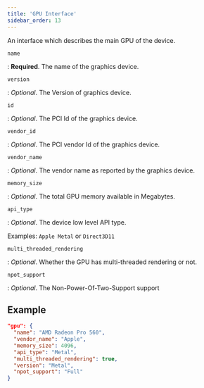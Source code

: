 ```yaml
---
title: 'GPU Interface'
sidebar_order: 13
---
```


An interface which describes the main GPU of the device.

`name`

: **Required**. The name of the graphics device.

`version`

: _Optional_. The Version of graphics device.

`id`

: _Optional_. The PCI Id of the graphics device.

`vendor_id`

: _Optional_. The PCI vendor Id of the graphics device.

`vendor_name`

: _Optional_. The vendor name as reported by the graphics device.

`memory_size`

: _Optional_. The total GPU memory available in Megabytes.

`api_type`

: _Optional_. The device low level API type. 

Examples: `Apple Metal` or `Direct3D11`

`multi_threaded_rendering`

: _Optional_. Whether the GPU has multi-threaded rendering or not.

`npot_support`

: _Optional_. The Non-Power-Of-Two-Support support


## Example

```json
"gpu": {
  "name": "AMD Radeon Pro 560",
  "vendor_name": "Apple",
  "memory_size": 4096,
  "api_type": "Metal",
  "multi_threaded_rendering": true,
  "version": "Metal",
  "npot_support": "Full"
}
```
